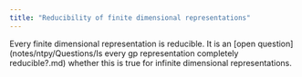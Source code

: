 ```yaml
---
title: "Reducibility of finite dimensional representations"
---
```


Every finite dimensional representation is reducible. It is an [open question](notes/ntpy/Questions/Is every gp representation completely reducible?.md) whether this is true for infinite dimensional representations.